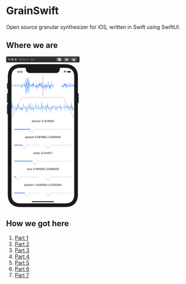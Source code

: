 # GrainSwift

Open source granular synthesizer for iOS, written in Swift using SwiftUI.

## Where we are

<img src="iPhone.png" width="200px">

## How we got here

1. [Part 1](http://the.strange.agency/blog/open-grain-01/)
1. [Part 2](http://the.strange.agency/blog/open-grain-02/)
1. [Part 3](http://the.strange.agency/blog/open-grain-03/)
1. [Part 4](http://the.strange.agency/blog/open-grain-04/)
1. [Part 5](http://the.strange.agency/blog/open-grain-05/)
1. [Part 6](http://the.strange.agency/blog/open-grain-06/)
1. [Part 7](http://the.strange.agency/blog/open-grain-07/)
